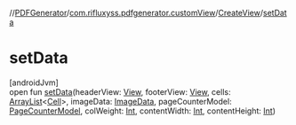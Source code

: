 //[PDFGenerator](../../../index.md)/[com.rifluxyss.pdfgenerator.customView](../index.md)/[CreateView](index.md)/[setData](set-data.md)

# setData

[androidJvm]\
open fun [setData](set-data.md)(headerView: [View](https://developer.android.com/reference/kotlin/android/view/View.html), footerView: [View](https://developer.android.com/reference/kotlin/android/view/View.html), cells: [ArrayList](https://developer.android.com/reference/kotlin/java/util/ArrayList.html)&lt;[Cell](../../com.rifluxyss.pdfgenerator.structure/-cell/index.md)&gt;, imageData: [ImageData](../../com.rifluxyss.pdfgenerator.image/-image-data/index.md), pageCounterModel: [PageCounterModel](../../com.rifluxyss.pdfgenerator.model/-page-counter-model/index.md), colWeight: [Int](https://kotlinlang.org/api/latest/jvm/stdlib/kotlin/-int/index.html), contentWidth: [Int](https://kotlinlang.org/api/latest/jvm/stdlib/kotlin/-int/index.html), contentHeight: [Int](https://kotlinlang.org/api/latest/jvm/stdlib/kotlin/-int/index.html))

